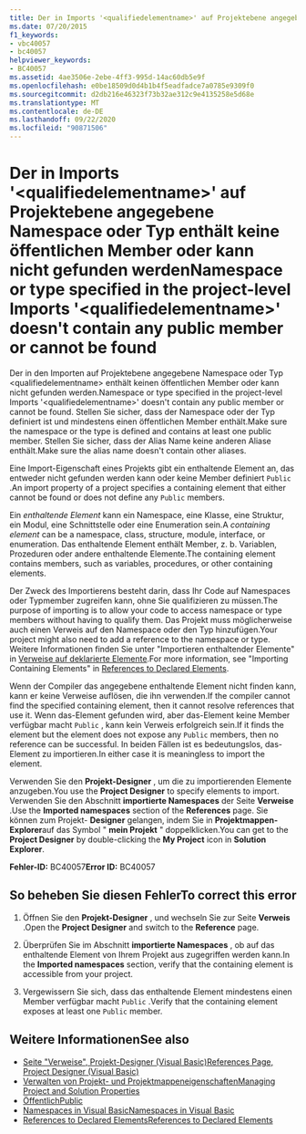 ```yaml
---
title: Der in Imports '<qualifiedelementname>' auf Projektebene angegebene Namespace oder Typ enthält keine öffentlichen Member oder kann nicht gefunden werden
ms.date: 07/20/2015
f1_keywords:
- vbc40057
- bc40057
helpviewer_keywords:
- BC40057
ms.assetid: 4ae3506e-2ebe-4ff3-995d-14ac60db5e9f
ms.openlocfilehash: e0be18509d0d4b1b4f5eadfadce7a0785e9309f0
ms.sourcegitcommit: d2db216e46323f73b32ae312c9e4135258e5d68e
ms.translationtype: MT
ms.contentlocale: de-DE
ms.lasthandoff: 09/22/2020
ms.locfileid: "90871506"
---
```

# <a name="namespace-or-type-specified-in-the-project-level-imports-qualifiedelementname-doesnt-contain-any-public-member-or-cannot-be-found"></a><span data-ttu-id="13ba4-102">Der in Imports '\<qualifiedelementname>' auf Projektebene angegebene Namespace oder Typ enthält keine öffentlichen Member oder kann nicht gefunden werden</span><span class="sxs-lookup"><span data-stu-id="13ba4-102">Namespace or type specified in the project-level Imports '\<qualifiedelementname>' doesn't contain any public member or cannot be found</span></span>

<span data-ttu-id="13ba4-103">Der in den Importen auf Projektebene angegebene Namespace oder Typ \<qualifiedelementname> enthält keinen öffentlichen Member oder kann nicht gefunden werden.</span><span class="sxs-lookup"><span data-stu-id="13ba4-103">Namespace or type specified in the project-level Imports '\<qualifiedelementname>' doesn't contain any public member or cannot be found.</span></span> <span data-ttu-id="13ba4-104">Stellen Sie sicher, dass der Namespace oder der Typ definiert ist und mindestens einen öffentlichen Member enthält.</span><span class="sxs-lookup"><span data-stu-id="13ba4-104">Make sure the namespace or the type is defined and contains at least one public member.</span></span> <span data-ttu-id="13ba4-105">Stellen Sie sicher, dass der Alias Name keine anderen Aliase enthält.</span><span class="sxs-lookup"><span data-stu-id="13ba4-105">Make sure the alias name doesn't contain other aliases.</span></span>  
  
 <span data-ttu-id="13ba4-106">Eine Import-Eigenschaft eines Projekts gibt ein enthaltende Element an, das entweder nicht gefunden werden kann oder keine Member definiert `Public` .</span><span class="sxs-lookup"><span data-stu-id="13ba4-106">An import property of a project specifies a containing element that either cannot be found or does not define any `Public` members.</span></span>  
  
 <span data-ttu-id="13ba4-107">Ein *enthaltende Element* kann ein Namespace, eine Klasse, eine Struktur, ein Modul, eine Schnittstelle oder eine Enumeration sein.</span><span class="sxs-lookup"><span data-stu-id="13ba4-107">A *containing element* can be a namespace, class, structure, module, interface, or enumeration.</span></span> <span data-ttu-id="13ba4-108">Das enthaltende Element enthält Member, z. b. Variablen, Prozeduren oder andere enthaltende Elemente.</span><span class="sxs-lookup"><span data-stu-id="13ba4-108">The containing element contains members, such as variables, procedures, or other containing elements.</span></span>  
  
 <span data-ttu-id="13ba4-109">Der Zweck des Importierens besteht darin, dass Ihr Code auf Namespaces oder Typmember zugreifen kann, ohne Sie qualifizieren zu müssen.</span><span class="sxs-lookup"><span data-stu-id="13ba4-109">The purpose of importing is to allow your code to access namespace or type members without having to qualify them.</span></span> <span data-ttu-id="13ba4-110">Das Projekt muss möglicherweise auch einen Verweis auf den Namespace oder den Typ hinzufügen.</span><span class="sxs-lookup"><span data-stu-id="13ba4-110">Your project might also need to add a reference to the namespace or type.</span></span> <span data-ttu-id="13ba4-111">Weitere Informationen finden Sie unter "Importieren enthaltender Elemente" in [Verweise auf deklarierte Elemente](../../programming-guide/language-features/declared-elements/references-to-declared-elements.md).</span><span class="sxs-lookup"><span data-stu-id="13ba4-111">For more information, see "Importing Containing Elements" in [References to Declared Elements](../../programming-guide/language-features/declared-elements/references-to-declared-elements.md).</span></span>  
  
 <span data-ttu-id="13ba4-112">Wenn der Compiler das angegebene enthaltende Element nicht finden kann, kann er keine Verweise auflösen, die ihn verwenden.</span><span class="sxs-lookup"><span data-stu-id="13ba4-112">If the compiler cannot find the specified containing element, then it cannot resolve references that use it.</span></span> <span data-ttu-id="13ba4-113">Wenn das-Element gefunden wird, aber das-Element keine Member verfügbar macht `Public` , kann kein Verweis erfolgreich sein.</span><span class="sxs-lookup"><span data-stu-id="13ba4-113">If it finds the element but the element does not expose any `Public` members, then no reference can be successful.</span></span> <span data-ttu-id="13ba4-114">In beiden Fällen ist es bedeutungslos, das-Element zu importieren.</span><span class="sxs-lookup"><span data-stu-id="13ba4-114">In either case it is meaningless to import the element.</span></span>  
  
 <span data-ttu-id="13ba4-115">Verwenden Sie den **Projekt-Designer** , um die zu importierenden Elemente anzugeben.</span><span class="sxs-lookup"><span data-stu-id="13ba4-115">You use the **Project Designer** to specify elements to import.</span></span> <span data-ttu-id="13ba4-116">Verwenden Sie den Abschnitt **importierte Namespaces** der Seite **Verweise** .</span><span class="sxs-lookup"><span data-stu-id="13ba4-116">Use the **Imported namespaces** section of the **References** page.</span></span> <span data-ttu-id="13ba4-117">Sie können zum Projekt- **Designer** gelangen, indem Sie in **Projektmappen-Explorer**auf das Symbol " **mein Projekt** " doppelklicken.</span><span class="sxs-lookup"><span data-stu-id="13ba4-117">You can get to the **Project Designer** by double-clicking the **My Project** icon in **Solution Explorer**.</span></span>  
  
 <span data-ttu-id="13ba4-118">**Fehler-ID:** BC40057</span><span class="sxs-lookup"><span data-stu-id="13ba4-118">**Error ID:** BC40057</span></span>  
  
## <a name="to-correct-this-error"></a><span data-ttu-id="13ba4-119">So beheben Sie diesen Fehler</span><span class="sxs-lookup"><span data-stu-id="13ba4-119">To correct this error</span></span>  
  
1. <span data-ttu-id="13ba4-120">Öffnen Sie den **Projekt-Designer** , und wechseln Sie zur Seite **Verweis** .</span><span class="sxs-lookup"><span data-stu-id="13ba4-120">Open the **Project Designer** and switch to the **Reference** page.</span></span>  
  
2. <span data-ttu-id="13ba4-121">Überprüfen Sie im Abschnitt **importierte Namespaces** , ob auf das enthaltende Element von Ihrem Projekt aus zugegriffen werden kann.</span><span class="sxs-lookup"><span data-stu-id="13ba4-121">In the **Imported namespaces** section, verify that the containing element is accessible from your project.</span></span>  
  
3. <span data-ttu-id="13ba4-122">Vergewissern Sie sich, dass das enthaltende Element mindestens einen Member verfügbar macht `Public` .</span><span class="sxs-lookup"><span data-stu-id="13ba4-122">Verify that the containing element exposes at least one `Public` member.</span></span>  
  
## <a name="see-also"></a><span data-ttu-id="13ba4-123">Weitere Informationen</span><span class="sxs-lookup"><span data-stu-id="13ba4-123">See also</span></span>

- [<span data-ttu-id="13ba4-124">Seite "Verweise", Projekt-Designer (Visual Basic)</span><span class="sxs-lookup"><span data-stu-id="13ba4-124">References Page, Project Designer (Visual Basic)</span></span>](/visualstudio/ide/reference/references-page-project-designer-visual-basic)
- [<span data-ttu-id="13ba4-125">Verwalten von Projekt- und Projektmappeneigenschaften</span><span class="sxs-lookup"><span data-stu-id="13ba4-125">Managing Project and Solution Properties</span></span>](/visualstudio/ide/managing-project-and-solution-properties)
- [<span data-ttu-id="13ba4-126">Öffentlich</span><span class="sxs-lookup"><span data-stu-id="13ba4-126">Public</span></span>](../modifiers/public.md)
- [<span data-ttu-id="13ba4-127">Namespaces in Visual Basic</span><span class="sxs-lookup"><span data-stu-id="13ba4-127">Namespaces in Visual Basic</span></span>](../../programming-guide/program-structure/namespaces.md)
- [<span data-ttu-id="13ba4-128">References to Declared Elements</span><span class="sxs-lookup"><span data-stu-id="13ba4-128">References to Declared Elements</span></span>](../../programming-guide/language-features/declared-elements/references-to-declared-elements.md)
